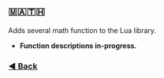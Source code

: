 ## 🇲​​​​​🇦​​​​​🇹​​​​​🇭​​​​​

Adds several math function to the Lua library.

- **Function descriptions in-progress.**

### [◀ Back](https://centaurisoldier.github.io/LuaEx/)

